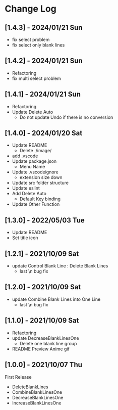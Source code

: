 # Change Log

## [1.4.3] - 2024/01/21 Sun
- fix select problem
- fix select only blank lines

## [1.4.2] - 2024/01/21 Sun
- Refactoring
- fix multi select problem

## [1.4.1] - 2024/01/21 Sun
- Refactoring
- Update Delete Auto
  - Do not update Undo if there is no conversion

## [1.4.0] - 2024/01/20 Sat
- Update README
  - Delete ./image/
- add .vscode
- Update package.json
  - Menu Name
- Update .vscodeignore
  - extension size down
- Update src folder structure
- Update eslint
- Add Delete Auto
  - Default Key binding
- Update Other Function

## [1.3.0] - 2022/05/03 Tue
- Update README
- Set title icon

## [1.2.1] - 2021/10/09 Sat
- update Control Blank Line : Delete Blank Lines
  - last \n bug fix

## [1.2.0] - 2021/10/09 Sat
- update Combine Blank Lines into One Line
  - last \n bug fix

## [1.1.0] - 2021/10/09 Sat
- Refactoring
- update DecreaseBlankLinesOne
  - Delete one blank line group
- README Preview Anime gif

## [1.0.0] - 2021/10/07 Thu

First Release

- DeleteBlankLines
- CombineBlankLinesOne
- DecreaseBlankLinesOne
- IncreaseBlankLinesOne

